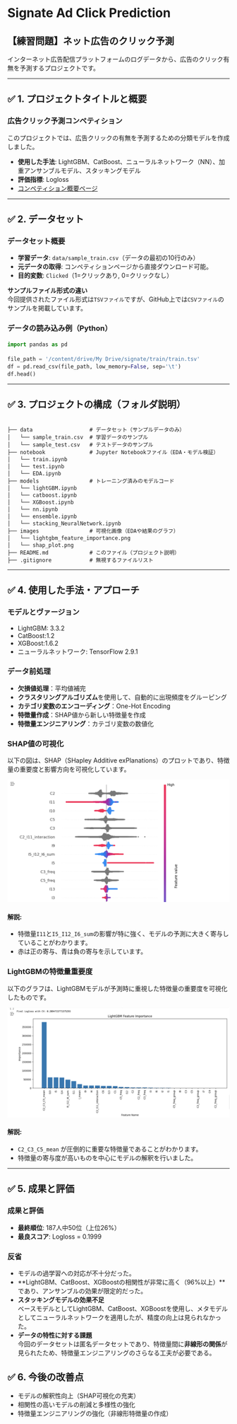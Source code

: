 # Signate Ad Click Prediction

## 【練習問題】ネット広告のクリック予測
インターネット広告配信プラットフォームのログデータから、広告のクリック有無を予測するプロジェクトです。

---

## ✅ 1. プロジェクトタイトルと概要

### 広告クリック予測コンペティション
このプロジェクトでは、広告クリックの有無を予測するための分類モデルを作成しました。

- **使用した手法**: LightGBM、CatBoost、ニューラルネットワーク（NN）、加重アンサンブルモデル、スタッキングモデル
- **評価指標**: Logloss
- [コンペティション概要ページ](https://www.signate.jp)

---

## ✅ 2. データセット

### データセット概要
- **学習データ**: `data/sample_train.csv`（データの最初の10行のみ）
- **元データの取得**: コンペティションページから直接ダウンロード可能。
- **目的変数**: `Clicked`（1=クリックあり, 0=クリックなし）

**サンプルファイル形式の違い**  
今回提供されたファイル形式は`TSVファイル`ですが、GitHub上では`CSVファイル`のサンプルを掲載しています。

### データの読み込み例（Python）
```python
import pandas as pd

file_path = '/content/drive/My Drive/signate/train/train.tsv'
df = pd.read_csv(file_path, low_memory=False, sep='\t')
df.head()
``` 
---

## ✅ 3. プロジェクトの構成（フォルダ説明）
```

├── data                  # データセット（サンプルデータのみ）
│   └── sample_train.csv  # 学習データのサンプル
│   └── sample_test.csv   # テストデータのサンプル
├── notebook              # Jupyter Notebookファイル（EDA・モデル検証）
│   └── train.ipynb
│   └── test.ipynb
│   └── EDA.ipynb
├── models                # トレーニング済みのモデルコード
│   └── lightGBM.ipynb
│   └── catboost.ipynb
│   └── XGBoost.ipynb
│   └── nn.ipynb
│   └── ensemble.ipynb
│   └── stacking_NeuralNetwork.ipynb
├── images                # 可視化画像（EDAや結果のグラフ）
│   └── lightgbm_feature_importance.png
│   └── shap_plot.png
├── README.md             # このファイル（プロジェクト説明）
├── .gitignore            # 無視するファイルリスト

``` 
---

## ✅ 4. 使用した手法・アプローチ

### モデルとヴァージョン
- LightGBM: 3.3.2
- CatBoost:1.2
- XGBoost:1.6.2
- ニューラルネットワーク: TensorFlow 2.9.1

### データ前処理
- **欠損値処理**：平均値補完
- **クラスタリングアルゴリズム**を使用して、自動的に出現頻度をグルーピング
- **カテゴリ変数のエンコーディング**：One-Hot Encoding
- **特徴量作成**：SHAP値から新しい特徴量を作成
- **特徴量エンジニアリング**：カテゴリ変数の数値化

### SHAP値の可視化

以下の図は、SHAP（SHapley Additive exPlanations）のプロットであり、特徴量の重要度と影響方向を可視化しています。

![SHAP Plot](images/shap_plot.png)

#### 解説:
- 特徴量`I11`と`I5_I12_I6_sum`の影響が特に強く、モデルの予測に大きく寄与していることがわかります。
- 赤は正の寄与、青は負の寄与を示しています。

### LightGBMの特徴量重要度

以下のグラフは、LightGBMモデルが予測時に重視した特徴量の重要度を可視化したものです。

![LightGBM Feature Importance](images/lightgbm_feature_importance.png)

#### 解説:
- `C2_C3_C5_mean` が圧倒的に重要な特徴量であることがわかります。
- 特徴量の寄与度が高いものを中心にモデルの解釈を行いました。


---
## ✅ 5. 成果と評価

### 成果と評価
- **最終順位**: 187人中50位（上位26%）
- **最良スコア**: Logloss = 0.1999

### 反省
- モデルの過学習への対応が不十分だった。
- **LightGBM、CatBoost、XGBoostの相関性が非常に高く（96%以上）**であり、アンサンブルの効果が限定的だった。
- **スタッキングモデルの効果不足**  
   ベースモデルとしてLightGBM、CatBoost、XGBoostを使用し、メタモデルとしてニューラルネットワークを適用したが、精度の向上は見られなかった。
- **データの特性に対する課題**  
   今回のデータセットは匿名データセットであり、特徴量間に**非線形の関係**が見られたため、特徴量エンジニアリングのさらなる工夫が必要である。

## ✅ 6. 今後の改善点
- モデルの解釈性向上（SHAP可視化の充実）
- 相関性の高いモデルの削減と多様性の強化
- 特徴量エンジニアリングの強化（非線形特徴量の作成）
